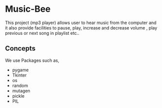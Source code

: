 # Music-Bee
This project (mp3 player) allows user to hear music from the computer and it also provide facilities to pause, play, increase and decrease volume , play previous or next song in playlist etc..

## Concepts

We use Packages such as,
 - pygame
 - Tkinter
 - os
 - random
 - mutagen
 - pickle
 - PIL



